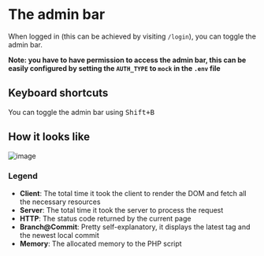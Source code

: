 # The admin bar

When logged in (this can be achieved by visiting `/login`), you can toggle the admin bar.

**Note: you have to have permission to access the admin bar, this can be easily configured by setting the `AUTH_TYPE` to `mock` in the `.env` file**

## Keyboard shortcuts
You can toggle the admin bar using <kbd>Shift+B</kbd>

## How it looks like
![image](https://user-images.githubusercontent.com/29888641/116861657-c1215a80-ac03-11eb-8f69-55b2120f45c8.png)

### Legend
- **Client**: The total time it took the client to render the DOM and fetch all the necessary resources
- **Server**: The total time it took the server to process the request
- **HTTP**: The status code returned by the current page
- **Branch@Commit**: Pretty self-explanatory, it displays the latest tag and the newest local commit
- **Memory**: The allocated memory to the PHP script